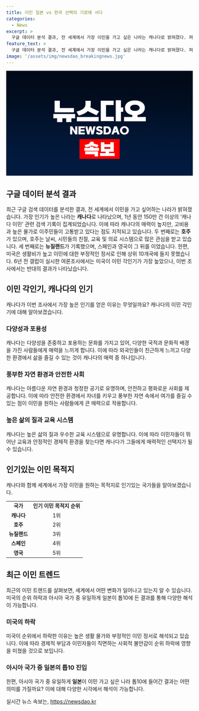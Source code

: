 ```yaml
---
title: 이민 일본 vs 한국 선택의 기로에 서다
categories:
  - News
excerpt: >
  구글 데이터 분석 결과, 전 세계에서 가장 이민을 가고 싶은 나라는 캐나다로 밝혀졌다. 퍼스트 무브 인터내셔널의 분석에 따르면 캐나다 이민과 관련된 검색 기록이 150만 건 이상으로 나타났다. 이에 반해 호주와 뉴질랜드가 각각 2위와 3위를 차지했다. 한편, 높은 생활 물가와 미국의 반이민 정서로 인해 미국은 10위 안에 들지 못한 것으로 나타났다. 또한 6년 전 갤럽이 조사한 결과와는 달리, 순위에서 큰 변화가 있었다.
feature_text: >
  구글 데이터 분석 결과, 전 세계에서 가장 이민을 가고 싶은 나라는 캐나다로 밝혀졌다. 퍼스트 무브 인터내셔널의 분석에 따르면 캐나다 이민과 관련된 검색 기록이 150만 건 이상으로 나타났다. 이에 반해 호주와 뉴질랜드가 각각 2위와 3위를 차지했다. 한편, 높은 생활 물가와 미국의 반이민 정서로 인해 미국은 10위 안에 들지 못한 것으로 나타났다. 또한 6년 전 갤럽이 조사한 결과와는 달리, 순위에서 큰 변화가 있었다.
image: '/assets/img/newsdao_breakingnews.jpg'
---
```


<p><img src="/assets/img/newsdao_breakingnews.jpg" alt="implanttips 속보" /></p>

<h2 data-ke-size="size26">구글 데이터 분석 결과</h2>

<p data-ke-size="size16">최근 구글 검색 데이터를 분석한 결과, 전 세계에서 이민을 가고 싶어하는 나라가 밝혀졌습니다. 가장 인기가 높은 나라는 <b>캐나다</b>로 나타났으며, 1년 동안 150만 건 이상의 ‘캐나다 이민’ 관련 검색 기록이 집계되었습니다. 이에 따라 캐나다의 매력이 높지만, 고비용과 높은 물가로 이주민들이 고통받고 있다는 점도 지적되고 있습니다. 두 번째로는 <b>호주</b>가 있으며, 호주는 날씨, 시민들의 친절, 교육 및 의료 시스템으로 많은 관심을 받고 있습니다. 세 번째로는 <b>뉴질랜드</b>가 기록했으며, 스페인과 영국이 그 뒤를 이었습니다. 한편, 미국은 생활비가 높고 이민에 대한 부정적인 정서로 인해 상위 10개국에 들지 못했습니다. 6년 전 갤럽이 실시한 여론조사에서는 미국이 이민 각인기가 가장 높았으나, 이번 조사에서는 반대의 결과가 나타났습니다.</p>

<h2 data-ke-size="size26">이민 각인기, 캐나다의 인기</h2>

<p data-ke-size="size16">캐나다가 이번 조사에서 가장 높은 인기를 얻은 이유는 무엇일까요? 캐나다의 이민 각인기에 대해 알아보겠습니다.</p>

<h3><b>다양성과 포용성</b></h3>

<p data-ke-size="size16">캐나다는 다양성을 존중하고 포용하는 문화를 가지고 있어, 다양한 국적과 문화적 배경을 가진 사람들에게 매력을 느끼게 합니다. 이에 따라 외국인들이 친근하게 느끼고 다양한 환경에서 삶을 즐길 수 있는 것이 캐나다의 매력 중 하나입니다.</p>

<h3>풍부한 자연 환경과 안전한 사회</h3>

<p data-ke-size="size16">캐나다는 아름다운 자연 환경과 청정한 공기로 유명하며, 안전하고 평화로운 사회를 제공합니다. 이에 따라 안전한 환경에서 자녀를 키우고 풍부한 자연 속에서 여가를 즐길 수 있는 점이 이민을 원하는 사람들에게 큰 매력으로 작용합니다.</p>

<h3>높은 삶의 질과 교육 시스템</h3>

<p data-ke-size="size16">캐나다는 높은 삶의 질과 우수한 교육 시스템으로 유명합니다. 이에 따라 이민자들이 뛰어난 교육과 안정적인 경제적 환경을 찾는다면 캐나다가 그들에게 매력적인 선택지가 될 수 있습니다.</p>

<h2 data-ke-size="size26">인기있는 이민 목적지</h2>

<p data-ke-size="size16">캐나다와 함께 세계에서 가장 이민을 원하는 목적지로 인기있는 국가들을 알아보겠습니다.</p>

<table>
    <tr>
        <td style="text-align: center; height: 17px;"><b>국가</b></td>
        <td style="text-align: center; height: 17px;"><b>인기 이민 목적지 순위</b></td>
    </tr>
    <tr>
        <td style="text-align: center; height: 17px;"><b>캐나다</b></td>
        <td style="text-align: center; height: 17px;">1위</td>
    </tr>
    <tr>
        <td style="text-align: center; height: 17px;"><b>호주</b></td>
        <td style="text-align: center; height: 17px;">2위</td>
    </tr>
    <tr>
        <td style="text-align: center; height: 17px;"><b>뉴질랜드</b></td>
        <td style="text-align: center; height: 17px;">3위</td>
    </tr>
    <tr>
        <td style="text-align: center; height: 17px;"><b>스페인</b></td>
        <td style="text-align: center; height: 17px;">4위</td>
    </tr>
    <tr>
        <td style="text-align: center; height: 17px;"><b>영국</b></td>
        <td style="text-align: center; height: 17px;">5위</td>
    </tr>
</table>

<h2 data-ke-size="size26">최근 이민 트렌드</h2>

<p data-ke-size="size16">최근의 이민 트렌드를 살펴보면, 세계에서 어떤 변화가 일어나고 있는지 알 수 있습니다. 미국의 순위 하락과 아시아 국가 중 유일하게 일본이 톱10에 든 결과를 통해 다양한 해석이 가능합니다.</p>

<h3>미국의 하락</h3>

<p data-ke-size="size16">미국이 순위에서 하락한 이유는 높은 생활 물가와 부정적인 이민 정서로 해석되고 있습니다. 이에 따라 경제적 부담과 이민자들이 직면하는 사회적 불안감이 순위 하락에 영향을 미쳤을 것으로 보입니다.</p>

<h3>아시아 국가 중 일본의 톱10 진입</h3>

<p data-ke-size="size16">한편, 아시아 국가 중 유일하게 <b>일본</b>이 이민 가고 싶은 나라 톱10에 들어간 결과는 어떤 의미를 가질까요? 이에 대해 다양한 시각에서 해석이 가능합니다.</p>
실시간 뉴스 속보는, <a href="https://newsdao.kr" rel="dofollow">https://newsdao.kr</a>


